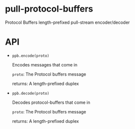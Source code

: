 # pull-protocol-buffers
Protocol Buffers length-prefixed pull-stream encoder/decoder

# API
  - `ppb.encode(proto)`

    Encodes messages that come in

    `proto`: The Protocol buffers message

    returns: A length-prefixed duplex

  - `ppb.decode(proto)`

    Decodes protocol-buffers that come in

    `proto`: The Protocol buffers message

    returns: A length-prefixed duplex
